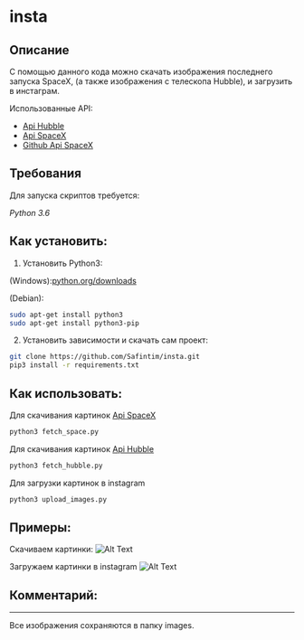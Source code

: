 # insta

## Описание
С помощью данного кода можно скачать изображения последнего запуска SpaceX,
(а также изображения с телескопа Hubble), и загрузить в инстаграм. 

Использованные API:
* [Api Hubble](http://hubblesite.org/api/documentation)
* [Api SpaceX](https://documenter.getpostman.com/view/2025350/RWaEzAiG)
* [Github Api SpaceX](https://github.com/r-spacex/SpaceX-API)
## Требования

Для запуска скриптов требуется:

*Python 3.6*


## Как установить:

1. Установить Python3:

(Windows):[python.org/downloads](https://www.python.org/downloads/windows/)

(Debian):
```sh
sudo apt-get install python3
sudo apt-get install python3-pip
```
2. Установить зависимости и скачать сам проект:

```sh
git clone https://github.com/Safintim/insta.git
pip3 install -r requirements.txt
```

## Как использовать: 
Для скачивания картинок [Api SpaceX](https://documenter.getpostman.com/view/2025350/RWaEzAiG)
```sh
python3 fetch_space.py
```
Для скачивания картинок [Api Hubble](http://hubblesite.org/api/documentation)
```sh
python3 fetch_hubble.py
```

Для загрузки картинок в instagram
```sh
python3 upload_images.py
```

## Примеры:
Скачиваем картинки:
![Alt Text](http://ipic.su/img/img7/fs/insta1.1555686468.gif)

Загружаем картинки в instagram
![Alt Text](http://ipic.su/img/img7/fs/insta2.1555687356.gif)

## Комментарий: 
***
Все изображения сохраняются в папку images.
